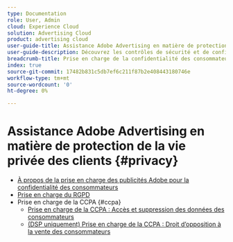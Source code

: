 ```yaml
---
type: Documentation
role: User, Admin
cloud: Experience Cloud
solution: Advertising Cloud
product: advertising cloud
user-guide-title: Assistance Adobe Advertising en matière de protection de la vie privée des clients
user-guide-description: Découvrez les contrôles de sécurité et de confidentialité proposés par Adobe Advertising pour aider les clients annonceurs à se conformer aux lois sur la confidentialité des consommateurs.
breadcrumb-title: Prise en charge de la confidentialité des consommateurs
index: true
source-git-commit: 17482b831c5db7ef6c211f87b2e408443180746e
workflow-type: tm+mt
source-wordcount: '0'
ht-degree: 0%

---
```



# Assistance Adobe Advertising en matière de protection de la vie privée des clients {#privacy}

+ [À propos de la prise en charge des publicités Adobe pour la confidentialité des consommateurs](/help/privacy/home.md)
+ [Prise en charge du RGPD](/help/privacy/advertising-gdpr.md)
+ Prise en charge de la CCPA {#ccpa}
   + [Prise en charge de la CCPA : Accès et suppression des données des consommateurs](/help/privacy/ccpa-access-delete.md)
   + [(DSP uniquement) Prise en charge de la CCPA : Droit d’opposition à la vente des consommateurs](/help/privacy/ccpa-opt-out-of-sale.md)
